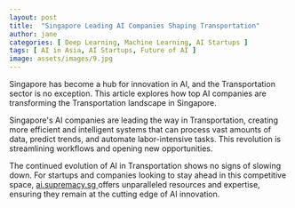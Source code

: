 ```yaml
---
layout: post
title:  "Singapore Leading AI Companies Shaping Transportation"
author: jane
categories: [ Deep Learning, Machine Learning, AI Startups ]
tags: [ AI in Asia, AI Startups, Future of AI ]
image: assets/images/9.jpg
---
```


Singapore has become a hub for innovation in AI, and the Transportation sector is no exception. This article explores how top AI companies are transforming the Transportation landscape in Singapore.

Singapore's AI companies are leading the way in Transportation, creating more efficient and intelligent systems that can process vast amounts of data, predict trends, and automate labor-intensive tasks. This revolution is streamlining workflows and opening new opportunities.

The continued evolution of AI in Transportation shows no signs of slowing down. For startups and companies looking to stay ahead in this competitive space, <a href="https://ai.supremacy.sg" target="_blank"> ai.supremacy.sg </a> offers unparalleled resources and expertise, ensuring they remain at the cutting edge of AI innovation.
